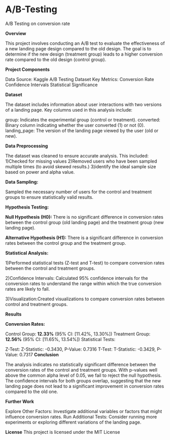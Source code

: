 # A/B-Testing
A/B Testing on conversion rate

**Overview**

This project involves conducting an A/B test to evaluate the effectiveness of a new landing page design compared to the old design. The goal is to determine if the new design (treatment group) leads to a higher conversion rate compared to the old design (control group).

**Project Components**

Data Source: Kaggle A/B Testing Dataset
Key Metrics:
Conversion Rate
Confidence Intervals
Statistical Significance

**Dataset**

The dataset includes information about user interactions with two versions of a landing page. Key columns used in this analysis include:

group: Indicates the experimental group (control or treatment).
converted: Binary column indicating whether the user converted (1) or not (0).
landing_page: The version of the landing page viewed by the user (old or new).

**Data Preprocessing**

The dataset was cleaned to ensure accurate analysis. This included:
1)Checked for missing values
2)Removed users who have been sampled multiple times (to avoid skewed results.)
3)identify the ideal sample size based on power and alpha value.


**Data Sampling:**

Sampled the necessary number of users for the control and treatment groups to ensure statistically valid results.

**Hypothesis Testing:**

**Null Hypothesis (H0):** There is no significant difference in conversion rates between the control group (old landing page) and the treatment group (new landing page).

**Alternative Hypothesis (H1):** There is a significant difference in conversion rates between the control group and the treatment group.

**Statistical Analysis:**

1)Performed statistical tests (Z-test and T-test) to compare conversion rates between the control and treatment groups.

2)Confidence Intervals: Calculated 95% confidence intervals for the conversion rates to understand the range within which the true conversion rates are likely to fall.

3)Visualization:Created visualizations to compare conversion rates between control and treatment groups.

**Results**

**Conversion Rates:**

Control Group: **12.33%** (95% CI: [11.42%, 13.30%])
Treatment Group: **12.56%** (95% CI: [11.65%, 13.54%])
Statistical Tests:

Z-Test: Z-Statistic: -0.3430, P-Value: 0.7316
T-Test: T-Statistic: -0.3429, P-Value: 0.7317
**Conclusion**

The analysis indicates no statistically significant difference between the conversion rates of the control and treatment groups. With p-values well above the common alpha level of 0.05, we fail to reject the null hypothesis. The confidence intervals for both groups overlap, suggesting that the new landing page does not lead to a significant improvement in conversion rates compared to the old one.

**Further Work**

Explore Other Factors: Investigate additional variables or factors that might influence conversion rates.
Run Additional Tests: Consider running more experiments or exploring different variations of the landing page.

**License**
This project is licensed under the MIT License
